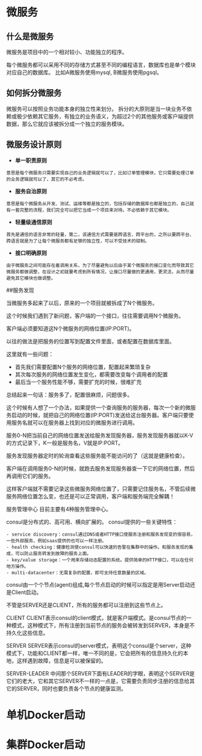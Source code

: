 # 微服务
## 什么是微服务
微服务是项目中的一个相对较小、功能独立的程序。

每个微服务都可以采用不同的存储方式甚至不同的编程语言，数据库也是单个模块对应自己的数据库。
比如A微服务使用mysql, B微服务使用pgsql。

## 如何拆分微服务
微服务可以按照业务功能本身的独立性来划分。
拆分的大原则是当一块业务不依赖或极少依赖其它服务，有独立的业务语义，为超过2个的其他服务或客户端提供数据，那么它就应该被拆分成一个独立的服务模块。


## 微服务设计原则
- **单一职责原则**

```
意思是每个微服务只需要实现自己的业务逻辑就可以了，比如订单管理模块，它只需要处理订单的业务逻辑就可以了，其它的不必考虑。
```

- **服务自治原则**  

```
意思是每个微服务从开发、测试、运维等都是独立的，包括存储的数据库也都是独立的，自己就有一套完整的流程，我们完全可以把它当成一个项目来对待。不必依赖于其它模块。
```

- **轻量级通信原则**

```
首先是通信的语言非常的轻量，第二，该通信方式需要是跨语言、跨平台的，之所以要跨平台、跨语言就是为了让每个微服务都有足够的独立性，可以不受技术的钳制。
```

- **接口明确原则**

```
由于微服务之间可能存在着调用关系，为了尽量避免以后由于某个微服务的接口变化而导致其它微服务都做调整，在设计之初就要考虑到所有情况，让接口尽量做的更通用，更灵活，从而尽量避免其它模块也做调整。
```

##服务发现

当微服务多起来了以后，原来的一个项目就被拆成了N个微服务。

这个时候我们遇到了新问题，客户端的一个接口，往往需要调用N个微服务。

客户端必须要知道这N个微服务的网络位置(IP:PORT)。

以往的做法是把服务的位置写到配置文件里面，或者配置在数据库里面。

这里就有一些问题：

- 首先我们需要配置N个服务的网络位置，配置起来繁琐复杂
- 其次每次服务的网络位置发生变化，都需要改变每个调用者的配置
- 最后当一个服务性能不够，需要扩充的时候，很难扩充

总结起来一句话：服务多了，配置很麻烦，问题很多。

这个时候有人想了一个办法，如果提供一个查询服务的服务器，每次一个新的微服务启动的时候，就把自己的网络位置(IP:PORT)发送给这台服务器。客户端只要使用服务名就可以在服务器上找到对应的微服务进行调用。

服务0-N把当前自己的网络位置发送给服务发现服务器，服务发现服务器就以K-V的方式记录下，K一般是服务名，V就是IP:PORT。

服务发现服务器定时的轮询查看这些服务能不能访问的了（这就是健康检查）。

客户端在调用服务0-N的时候，就跑去服务发现服务器查一下它的网络位置，然后再调用它们的服务。

这样客户端就不需要记录这些微服务网络位置了，只需要记住服务名，不管后续微服务网络位置怎么变，也还是可以正常调用，客户端和服务端完全解耦！

服务管理中心
目前主要有4种服务管理中心。


consul是分布式的、高可用、横向扩展的。
consul提供的一些关键特性：

	- service discovery：consul通过DNS或者HTTP接口使服务注册和服务发现变的很容易，一些外部服务，例如saas提供的也可以一样注册。
	- health checking：健康检测使consul可以快速的告警在集群中的操作。和服务发现的集成，可以防止服务转发到故障的服务上面。
	- key/value storage：一个用来存储动态配置的系统。提供简单的HTTP接口，可以在任何地方操作。
	- multi-datacenter：无需复杂的配置，即可支持任意数量的区域。

consul由一个个节点(agent)组成,每个节点启动的时候可以指定是用Server启动还是Client启动。

不管是SERVER还是CLIENT，所有的服务都可以注册到这些节点上。

CLIENT
CLIENT表示consul的client模式，就是客户端模式。是consul节点的一种模式，这种模式下，所有注册到当前节点的服务会被转发到SERVER，本身是不持久化这些信息。

SERVER
SERVER表示consul的server模式，表明这个consul是个server，这种模式下，功能和CLIENT都一样，唯一不同的是，它会把所有的信息持久化的本地，这样遇到故障，信息是可以被保留的。

SERVER-LEADER
中间那个SERVER下面有LEADER的字眼，表明这个SERVER是它们的老大，它和其它SERVER不一样的一点是，它需要负责同步注册的信息给其它的SERVER，同时也要负责各个节点的健康监测。



# 单机Docker启动

# 集群Docker启动






